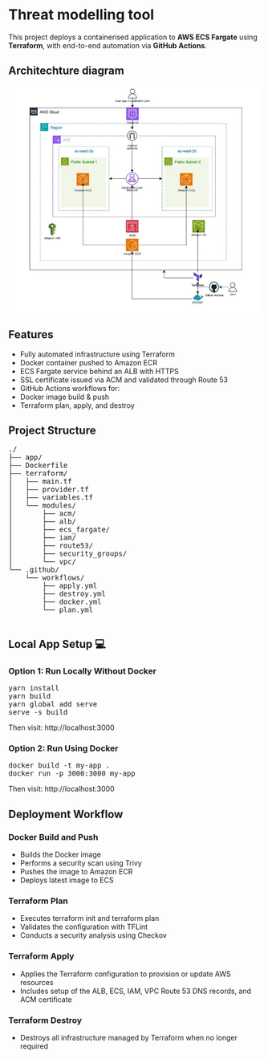 # Threat modelling tool
This project deploys a containerised application to **AWS ECS Fargate** using **Terraform**, with end-to-end automation via **GitHub Actions**.

##  Architechture diagram

<p align="center">
  <img src="threatmodelapp.jpg" alt="architechtural diagram" style="width:600px"/>
</p>

## Features

- Fully automated infrastructure using Terraform
- Docker container pushed to Amazon ECR
- ECS Fargate service behind an ALB with HTTPS
- SSL certificate issued via ACM and validated through Route 53
- GitHub Actions workflows for:
- Docker image build & push
- Terraform plan, apply, and destroy

## Project Structure
<pre>
./
├── app/
├── Dockerfile
├── terraform/
│   ├── main.tf
│   ├── provider.tf
│   ├── variables.tf
│   └── modules/
│       ├── acm/
│       ├── alb/
│       ├── ecs_fargate/
│       ├── iam/
│       ├── route53/
│       ├── security_groups/
│       └── vpc/
└── .github/
    └── workflows/
        ├── apply.yml
        ├── destroy.yml
        ├── docker.yml
        └── plan.yml

</pre>

## Local App Setup 💻
### Option 1: Run Locally Without Docker
<pre>
yarn install
yarn build
yarn global add serve
serve -s build
</pre>
Then visit: http://localhost:3000

### Option 2: Run Using Docker
<pre>
docker build -t my-app .
docker run -p 3000:3000 my-app
</pre>
Then visit: http://localhost:3000

## Deployment Workflow
### Docker Build and Push
- Builds the Docker image
- Performs a security scan using Trivy
- Pushes the image to Amazon ECR
- Deploys latest image to ECS

### Terraform Plan
- Executes terraform init and terraform plan
- Validates the configuration with TFLint
- Conducts a security analysis using Checkov

### Terraform Apply
- Applies the Terraform configuration to provision or update AWS resources
- Includes setup of the ALB, ECS, IAM, VPC Route 53 DNS records, and ACM certificate

### Terraform Destroy
- Destroys all infrastructure managed by Terraform when no longer required